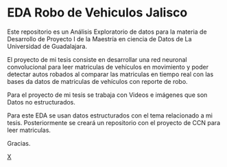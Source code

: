 # EDA Robo de Vehiculos Jalisco

Este repositorio es un Análisis Exploratorio de datos para la materia de Desarrollo de Proyecto I de la Maestría en ciencia de Datos de La Universidad de Guadalajara.

El proyecto de mi tesis consiste en desarrollar una red neuronal convolucional para leer matriculas de vehículos en movimiento y poder detectar autos robados al comparar las matriculas en tiempo real con las bases da datos de matriculas de vehículos con reporte de robo. 

Para el proyecto de mi tesis se trabaja con Videos e imágenes que son Datos no estructurados. 

Para este EDA se usan datos estructurados con el tema relacionado a mi tesis. 
Posteriormente se creará un repositorio con el proyecto de CCN para leer matriculas.

Gracias.

[X]( https://x.com/herreraj0rge/status/1713633481488539781?s=20)
